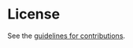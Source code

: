 # License

See the
[guidelines for contributions](https://github.com/ShivanKaul/draft-ip-address-privacy/blob/main/CONTRIBUTING.md).
